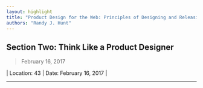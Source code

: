 ```yaml
---
layout: highlight
title: "Product Design for the Web: Principles of Designing and Releasing Web Products"
authors: "Randy J. Hunt"
---
```



## Section Two: Think Like a Product Designer

 > February 16, 2017

| Location: 43 | 
 Date: February 16, 2017 |
<br>

----------
<br><br>
